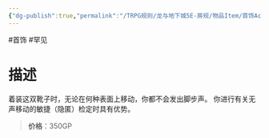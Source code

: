 ```yaml
---
{"dg-publish":true,"permalink":"/TRPG规则/龙与地下城5E-房规/物品Item/首饰Accessory/【F】精灵之靴/"}
---
```



#首饰 #罕见
# 描述
着装这双靴子时，无论在何种表面上移动，你都不会发出脚步声。
你进行有关无声移动的敏捷（隐匿）检定时具有优势。

>**价格**：350GP